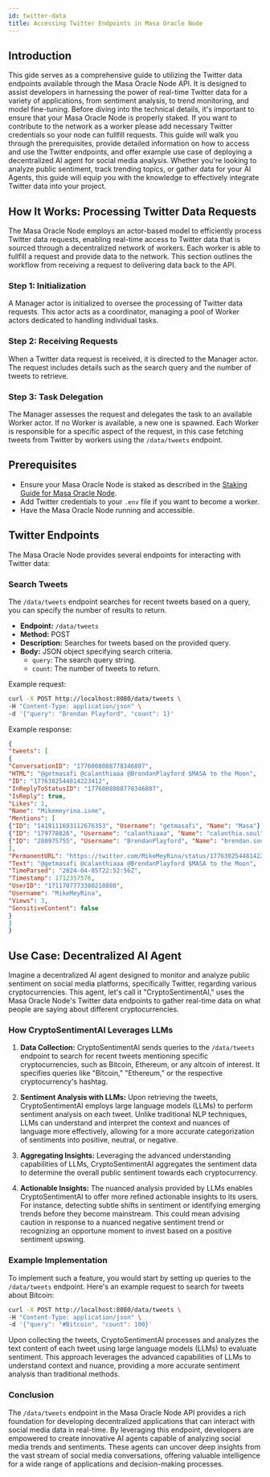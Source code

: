 ```yaml
---
id: twitter-data
title: Accessing Twitter Endpoints in Masa Oracle Node
---
```


## Introduction

This gide serves as a comprehensive guide to utilizing the Twitter data endpoints available through the Masa Oracle Node API. It is designed to assist developers in harnessing the power of real-time Twitter data for a variety of applications, from sentiment analysis, to trend monitoring, and model fine-tuning. Before diving into the technical details, it's important to ensure that your Masa Oracle Node is properly staked. If you want to contribute to the network as a worker please add necessary Twitter credentials so your node can fullfill requests. This guide will walk you through the prerequisites, provide detailed information on how to access and use the Twitter endpoints, and offer example use case of deploying a decentralized AI agent for social media analysis. Whether you're looking to analyze public sentiment, track trending topics, or gather data for your AI Agents, this guide will equip you with the knowledge to effectively integrate Twitter data into your project.

## How It Works: Processing Twitter Data Requests

The Masa Oracle Node employs an actor-based model to efficiently process Twitter data requests, enabling real-time access to Twitter data that is sourced through a decentralized network of workers. Each worker is able to fullfill a request and provide data to the network. This section outlines the workflow from receiving a request to delivering data back to the API.

### Step 1: Initialization
A Manager actor is initialized to oversee the processing of Twitter data requests. This actor acts as a coordinator, managing a pool of Worker actors dedicated to handling individual tasks.

### Step 2: Receiving Requests
When a Twitter data request is received, it is directed to the Manager actor. The request includes details such as the search query and the number of tweets to retrieve.

### Step 3: Task Delegation
The Manager assesses the request and delegates the task to an available Worker actor. If no Worker is available, a new one is spawned. Each Worker is responsible for a specific aspect of the request, in this case fetching tweets from Twitter by workers using the `/data/tweets` endpoint.

## Prerequisites

- Ensure your Masa Oracle Node is staked as described in the [Staking Guide for Masa Oracle Node](staking-guide.md).
- Add Twitter credentials to your `.env` file if you want to become a worker.
- Have the Masa Oracle Node running and accessible.

## Twitter Endpoints

The Masa Oracle Node provides several endpoints for interacting with Twitter data:

### Search Tweets

The `/data/tweets` endpoint searches for recent tweets based on a query, you can specify the number of results to return.

- **Endpoint:** `/data/tweets`
- **Method:** POST
- **Description:** Searches for tweets based on the provided query.
- **Body:** JSON object specifying search criteria.
  - `query`: The search query string.
  - `count`: The number of tweets to return.

Example request:
```bash
curl -X POST http://localhost:8080/data/tweets \
-H "Content-Type: application/json" \
-d '{"query": "Brendan Playford", "count": 1}'
```
Example response:
```json
{
"tweets": [
{
"ConversationID": "1776008088778346807",
"HTML": "@getmasafi @calanthiaaa @BrendanPlayford $MASA to the Moon",
"ID": "1776382544814223412",
"InReplyToStatusID": "1776008088778346807",
"IsReply": true,
"Likes": 1,
"Name": "Mikemeyrina.isme",
"Mentions": [
{"ID": "1419111693112676353", "Username": "getmasafi", "Name": "Masa"},
{"ID": "179778026", "Username": "calanthiaaa", "Name": "calanthia.soul"},
{"ID": "288975755", "Username": "BrendanPlayford", "Name": "brendan.soul"}
],
"PermanentURL": "https://twitter.com/MikeMeyRina/status/1776382544814223412",
"Text": "@getmasafi @calanthiaaa @BrendanPlayford $MASA to the Moon",
"TimeParsed": "2024-04-05T22:52:56Z",
"Timestamp": 1712357576,
"UserID": "1711707773380218880",
"Username": "MikeMeyRina",
"Views": 3,
"SensitiveContent": false
}
]
}
```
## Use Case: Decentralized AI Agent

Imagine a decentralized AI agent designed to monitor and analyze public sentiment on social media platforms, specifically Twitter, regarding various cryptocurrencies. This agent, let's call it "CryptoSentimentAI," uses the Masa Oracle Node's Twitter data endpoints to gather real-time data on what people are saying about different cryptocurrencies.

### How CryptoSentimentAI Leverages LLMs

1. **Data Collection:** CryptoSentimentAI sends queries to the `/data/tweets` endpoint to search for recent tweets mentioning specific cryptocurrencies, such as Bitcoin, Ethereum, or any altcoin of interest. It specifies queries like "Bitcoin," "Ethereum," or the respective cryptocurrency's hashtag.

2. **Sentiment Analysis with LLMs:** Upon retrieving the tweets, CryptoSentimentAI employs large language models (LLMs) to perform sentiment analysis on each tweet. Unlike traditional NLP techniques, LLMs can understand and interpret the context and nuances of language more effectively, allowing for a more accurate categorization of sentiments into positive, neutral, or negative.

3. **Aggregating Insights:** Leveraging the advanced understanding capabilities of LLMs, CryptoSentimentAI aggregates the sentiment data to determine the overall public sentiment towards each cryptocurrency.

4. **Actionable Insights:** The nuanced analysis provided by LLMs enables CryptoSentimentAI to offer more refined actionable insights to its users. For instance, detecting subtle shifts in sentiment or identifying emerging trends before they become mainstream. This could mean advising caution in response to a nuanced negative sentiment trend or recognizing an opportune moment to invest based on a positive sentiment upswing.

### Example Implementation

To implement such a feature, you would start by setting up queries to the `/data/tweets` endpoint. Here's an example request to search for tweets about Bitcoin:
```bash
curl -X POST http://localhost:8080/data/tweets \
-H "Content-Type: application/json" \
-d '{"query": "#Bitcoin", "count": 100}'
```
Upon collecting the tweets, CryptoSentimentAI processes and analyzes the text content of each tweet using large language models (LLMs) to evaluate sentiment. This approach leverages the advanced capabilities of LLMs to understand context and nuance, providing a more accurate sentiment analysis than traditional methods.

### Conclusion

The `/data/tweets` endpoint in the Masa Oracle Node API provides a rich foundation for developing decentralized applications that can interact with social media data in real-time. By leveraging this endpoint, developers are empowered to create innovative AI agents capable of analyzing social media trends and sentiments. These agents can uncover deep insights from the vast stream of social media conversations, offering valuable intelligence for a wide range of applications and decision-making processes.
